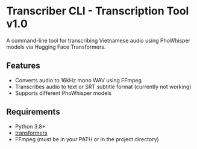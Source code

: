 # Transcriber CLI - Transcription Tool v1.0

A command-line tool for transcribing Vietnamese audio using PhoWhisper models via Hugging Face Transformers.

## Features

- Converts audio to 16kHz mono WAV using FFmpeg
- Transcribes audio to text or SRT subtitle format (currently not working)
- Supports different PhoWhisper models

## Requirements

- Python 3.8+
- [transformers](https://pypi.org/project/transformers/)
- FFmpeg (must be in your PATH or in the project directory)

